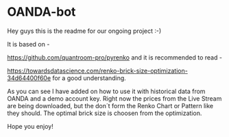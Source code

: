 # OANDA-bot
Hey guys this is the readme for our ongoing project :-) 

It is based on - 

https://github.com/quantroom-pro/pyrenko and it is recommended to read -

https://towardsdatascience.com/renko-brick-size-optimization-34d64400f60e for a good understanding. 

As you can see I have added on how to use it with historical data from OANDA and a demo account key. Right now the prices from the Live Stream are being downloaded, but the don´t form the Renko Chart or Pattern like they should. The optimal brick size is choosen from the optimization. 

Hope you enjoy!

